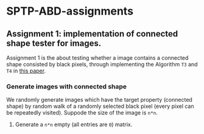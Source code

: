 # SPTP-ABD-assignments

## Assignment 1: implementation of connected shape tester for images.
Assignment 1 is the about testing whether a image contains a connected shape consisted by black pixels, through implementing the Algorithm `T3` and `T4` in [this paper](http://people.csail.mit.edu/sofya/pixels.pdf).


### Generate images with connected shape
We randomly generate images which have the target property (connected shape) by random walk of a randomly selected black pixel (every pixel can be repeatedly visited). Suppode the size of the image is `n*n`.

1. Generate a `n*n` empty (all entries are `0`) matrix.